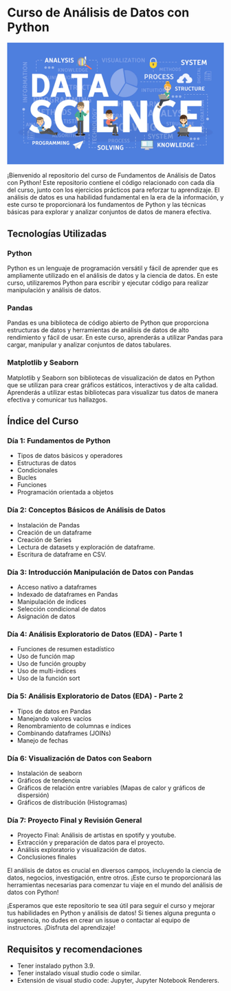 # Curso de Análisis de Datos con Python

![Alt text](imgs/data-science.jpg/ "curso analisis datos python")

¡Bienvenido al repositorio del curso de Fundamentos de Análisis de Datos con Python! Este repositorio contiene el código relacionado con cada día del curso, junto con los ejercicios prácticos para reforzar tu aprendizaje. El análisis de datos es una habilidad fundamental en la era de la información, y este curso te proporcionará los fundamentos de Python y las técnicas básicas para explorar y analizar conjuntos de datos de manera efectiva.

## Tecnologías Utilizadas

### Python
Python es un lenguaje de programación versátil y fácil de aprender que es ampliamente utilizado en el análisis de datos y la ciencia de datos. En este curso, utilizaremos Python para escribir y ejecutar código para realizar manipulación y análisis de datos.

### Pandas
Pandas es una biblioteca de código abierto de Python que proporciona estructuras de datos y herramientas de análisis de datos de alto rendimiento y fácil de usar. En este curso, aprenderás a utilizar Pandas para cargar, manipular y analizar conjuntos de datos tabulares.

### Matplotlib y Seaborn
Matplotlib y Seaborn son bibliotecas de visualización de datos en Python que se utilizan para crear gráficos estáticos, interactivos y de alta calidad. Aprenderás a utilizar estas bibliotecas para visualizar tus datos de manera efectiva y comunicar tus hallazgos.


## Índice del Curso

### Día 1: Fundamentos de Python
- Tipos de datos básicos y operadores
- Estructuras de datos
- Condicionales
- Bucles
- Funciones
- Programación orientada a objetos

### Día 2: Conceptos Básicos de Análisis de Datos
- Instalación de Pandas
- Creación de un dataframe
- Creación de Series
- Lectura de datasets y exploración de dataframe.
- Escritura de dataframe en CSV.

### Día 3: Introducción Manipulación de Datos con Pandas
- Acceso nativo a dataframes
- Indexado de dataframes en Pandas
- Manipulación de índices
- Selección condicional de datos
- Asignación de datos

### Día 4: Análisis Exploratorio de Datos (EDA) - Parte 1
- Funciones de resumen estadístico
- Uso de función map
- Uso de función groupby
- Uso de multi-índices
- Uso de la función sort

### Día 5: Análisis Exploratorio de Datos (EDA) - Parte 2
- Tipos de datos en Pandas
- Manejando valores vacíos
- Renombramiento de columnas e índices
- Combinando dataframes (JOINs)
- Manejo de fechas

### Día 6: Visualización de Datos con Seaborn 
- Instalación de seaborn
- Gráficos de tendencia
- Gráficos de relación entre variables (Mapas de calor y gráficos de dispersión)
- Gráficos de distribución (Histogramas)

### Día 7: Proyecto Final y Revisión General
- Proyecto Final: Análisis de artistas en spotify y youtube.
- Extracción y preparación de datos para el proyecto.
- Análisis exploratorio y visualización de datos.
- Conclusiones finales

El análisis de datos es crucial en diversos campos, incluyendo la ciencia de datos, negocios, investigación, entre otros. ¡Este curso te proporcionará las herramientas necesarias para comenzar tu viaje en el mundo del análisis de datos con Python!

¡Esperamos que este repositorio te sea útil para seguir el curso y mejorar tus habilidades en Python y análisis de datos! Si tienes alguna pregunta o sugerencia, no dudes en crear un issue o contactar al equipo de instructores. ¡Disfruta del aprendizaje!

## Requisitos y recomendaciones

- Tener instalado python 3.9.
- Tener instalado visual studio code o similar.
- Extensión de visual studio code: Jupyter, Jupyter Notebook Renderers.
